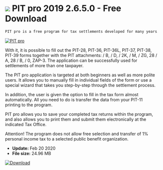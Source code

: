# ![](https://cdn.softexe.net/static/icon/7/pit-pro-8784.png) PIT pro 2019 2.6.5.0 - Free Download

```sh
PIT pro is a free program for tax settlements developed for many years.
```
[![PIT pro](https://gallery.dpcdn.pl/imgc/Tools/80802/g_-_420x350_1.5_-_xc7a1ee5b-322f-4b06-af2c-b9372b5e5160.png)](https://softexe.net/win/business/home-accounting/pit-pro:hghd.html)

With it, it is possible to fill out the PIT-28, PIT-36, PIT-36L, PIT-37, PIT-38, PIT-39 forms together with the PIT attachments: / B, / D, / 2K, / M, / ZG, 28 / A, 28 / B, / 0, ZAP-3. The application can be successfully used for settlements of more than one taxpayer.
 
 The PIT pro application is targeted at both beginners as well as more polite users. It allows you to manually fill in individual fields of the form or use a special wizard that takes you step-by-step through the settlement process.
 
 In addition, the user is given the option to fill in the tax form almost automatically. All you need to do is transfer the data from your PIT-11 printing to the program.
 
 PIT pro allows you to save your completed tax returns within the program, and also allows you to print them and submit them electronically at the indicated Tax Office. 
 
 Attention! 
 The program does not allow free selection and transfer of 1% personal income tax to a selected public benefit organization.


- **Update:** Feb 20 2020
- **File size:** 24.96 MB

[![Download](https://cdn.softexe.net/static/img/download.png)](https://softexe.net/win/business/home-accounting/pit-pro:hghd.html)

